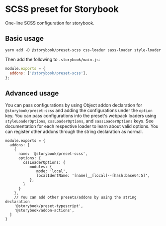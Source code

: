 # SCSS preset for Storybook

One-line SCSS configuration for storybook.

## Basic usage

```
yarn add -D @storybook/preset-scss css-loader sass-loader style-loader
```

Then add the following to `.storybook/main.js`:

```js
module.exports = {
  addons: ['@storybook/preset-scss'],
};
```

## Advanced usage

You can pass configurations by using Object addon declaration for `@storybook/preset-scss` and adding the configurations under the `option` key. You can pass configurations into the preset's webpack loaders using `styleLoaderOptions`, `cssLoaderOptions`, and `sassLoaderOptions` keys. See documentation for each respective loader to learn about valid options. You can register other addons through the string declaration as normal.

```
module.exports = {
  addons: [
    {
      name: '@storybook/preset-scss',
      options: {
        cssLoaderOptions: {
           modules: {
              mode: 'local',
              localIdentName: '[name]__[local]--[hash:base64:5]',
           },
        }
      }
    },
    // You can add other presets/addons by using the string declaration
    '@storybook/preset-typescript',
    '@storybook/addon-actions',
  ]
}
```
